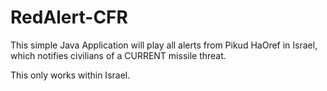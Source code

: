 # RedAlert-CFR
This simple Java Application will play all alerts from Pikud HaOref in Israel, which notifies civilians of a CURRENT missile threat.

This only works within Israel.
